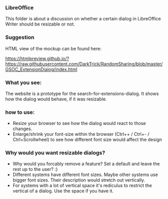 ### LibreOffice
This folder is about a discussion on whether a certain dialog in LibreOffice Writer should be resizable or not.

### Suggestion
HTML view of the mockup can be found here:

https://htmlpreview.github.io/?https://raw.githubusercontent.com/DarkTrick/RandomSharing/blob/master/GSOC_ExtensionDialog/index.html

### What you see:
The website is a prototype for the search-for-extensions-dialog. It shows how the dialog would behave, if it was resizable.

### how to use:
- Resize your browser to see how the dialog would react to those changes.
- Enlarge/shrink your font-size within the browser (Ctrl++ / Ctrl+- / Ctrl+Scrollwheel) to see 
  how different font size would affect the design

### Why would you want resizable dialogs?
- Why would you forcably remove a feature? Set a default and leave the rest up to the user? :)
- Different systems have different font sizes. Maybe other systems use bigger font sizes. Their description would stretch out vertically.
- For systems with a lot of vertical space it's rediculus to restrict the vertical of a dialog. Use the space if you have it.
